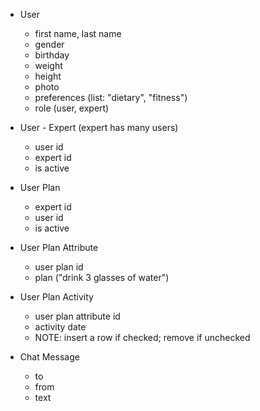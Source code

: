 * User
   * first name, last name
   * gender
   * birthday
   * weight
   * height
   * photo
   * preferences (list: "dietary", "fitness")
   * role (user, expert)

* User - Expert (expert has many users)
   * user id
   * expert id
   * is active

* User Plan
   * expert id
   * user id
   * is active

* User Plan Attribute
   * user plan id
   * plan ("drink 3 glasses of water")

* User Plan Activity
   * user plan attribute id
   * activity date
   * NOTE: insert a row if checked; remove if unchecked

* Chat Message
   * to
   * from
   * text
